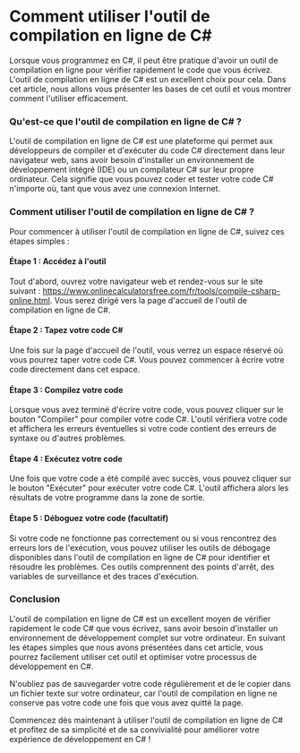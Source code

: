 Comment utiliser l'outil de compilation en ligne de C#
======================================================

Lorsque vous programmez en C#, il peut être pratique d'avoir un outil de compilation en ligne pour vérifier rapidement le code que vous écrivez. L'outil de compilation en ligne de C# est un excellent choix pour cela. Dans cet article, nous allons vous présenter les bases de cet outil et vous montrer comment l'utiliser efficacement.

### Qu'est-ce que l'outil de compilation en ligne de C# ?

L'outil de compilation en ligne de C# est une plateforme qui permet aux développeurs de compiler et d'exécuter du code C# directement dans leur navigateur web, sans avoir besoin d'installer un environnement de développement intégré (IDE) ou un compilateur C# sur leur propre ordinateur. Cela signifie que vous pouvez coder et tester votre code C# n'importe où, tant que vous avez une connexion Internet.

### Comment utiliser l'outil de compilation en ligne de C# ?

Pour commencer à utiliser l'outil de compilation en ligne de C#, suivez ces étapes simples :

#### Étape 1 : Accédez à l'outil

Tout d'abord, ouvrez votre navigateur web et rendez-vous sur le site suivant : <https://www.onlinecalculatorsfree.com/fr/tools/compile-csharp-online.html>. Vous serez dirigé vers la page d'accueil de l'outil de compilation en ligne de C#.

#### Étape 2 : Tapez votre code C#

Une fois sur la page d'accueil de l'outil, vous verrez un espace réservé où vous pourrez taper votre code C#. Vous pouvez commencer à écrire votre code directement dans cet espace.

#### Étape 3 : Compilez votre code

Lorsque vous avez terminé d'écrire votre code, vous pouvez cliquer sur le bouton "Compiler" pour compiler votre code C#. L'outil vérifiera votre code et affichera les erreurs éventuelles si votre code contient des erreurs de syntaxe ou d'autres problèmes.

#### Étape 4 : Exécutez votre code

Une fois que votre code a été compilé avec succès, vous pouvez cliquer sur le bouton "Exécuter" pour exécuter votre code C#. L'outil affichera alors les résultats de votre programme dans la zone de sortie.

#### Étape 5 : Déboguez votre code (facultatif)

Si votre code ne fonctionne pas correctement ou si vous rencontrez des erreurs lors de l'exécution, vous pouvez utiliser les outils de débogage disponibles dans l'outil de compilation en ligne de C# pour identifier et résoudre les problèmes. Ces outils comprennent des points d'arrêt, des variables de surveillance et des traces d'exécution.

### Conclusion

L'outil de compilation en ligne de C# est un excellent moyen de vérifier rapidement le code C# que vous écrivez, sans avoir besoin d'installer un environnement de développement complet sur votre ordinateur. En suivant les étapes simples que nous avons présentées dans cet article, vous pourrez facilement utiliser cet outil et optimiser votre processus de développement en C#.

N'oubliez pas de sauvegarder votre code régulièrement et de le copier dans un fichier texte sur votre ordinateur, car l'outil de compilation en ligne ne conserve pas votre code une fois que vous avez quitté la page.

Commencez dès maintenant à utiliser l'outil de compilation en ligne de C# et profitez de sa simplicité et de sa convivialité pour améliorer votre expérience de développement en C# !